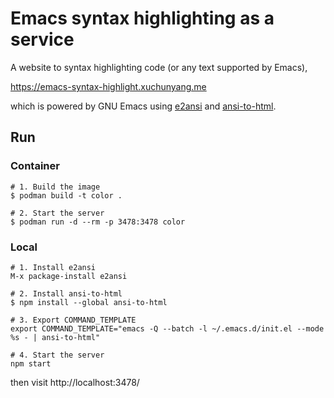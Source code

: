 # Emacs syntax highlighting as a service

A website to syntax highlighting code (or any text supported by Emacs),

https://emacs-syntax-highlight.xuchunyang.me

which is powered by GNU Emacs using
[e2ansi](https://github.com/Lindydancer/e2ansi) and
[ansi-to-html](https://www.npmjs.com/package/ansi-to-html).

## Run

### Container

    # 1. Build the image
    $ podman build -t color .
    
    # 2. Start the server
    $ podman run -d --rm -p 3478:3478 color

### Local

    # 1. Install e2ansi
    M-x package-install e2ansi
    
    # 2. Install ansi-to-html
    $ npm install --global ansi-to-html
    
    # 3. Export COMMAND_TEMPLATE
    export COMMAND_TEMPLATE="emacs -Q --batch -l ~/.emacs.d/init.el --mode %s - | ansi-to-html"
    
    # 4. Start the server
    npm start

then visit http://localhost:3478/
